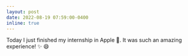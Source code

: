 ```yaml
---
layout: post
date: 2022-08-19 07:59:00-0400
inline: true
---
```


Today I just finished my internship in Apple :apple:. It was such an amazing experience!  :sparkles: :smile:
